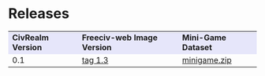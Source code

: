 # Releases


<table>
    <tr> 
        <td bgcolor="Lavender"><b>CivRealm Version</b></td>
        <td bgcolor="Lavender"><b>Freeciv-web Image Version</b></td>
        <td bgcolor="Lavender"><b>Mini-Game Dataset</b></td>
    </tr>
    <tr>
        <td>0.1</td>
        <td><a href="https://drive.google.com/file/d/1tf32JpwqGN7AtUPe0Q4fIRkE4icSM-51/view?usp=drive_link">tag 1.3</td>
        <td><a href="https://drive.google.com/file/d/1MB28bFHQPl0-KOGPEIa9d33StrU-S6lp/view">minigame.zip</a></td>
    </tr>
</table>

